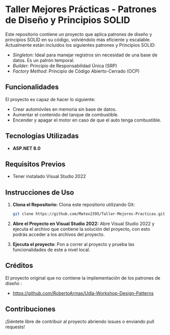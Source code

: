   # Taller Mejores Prácticas - Patrones de Diseño y Principios SOLID
Este repositorio contiene un proyecto que aplica patrones de diseño y principios SOLID en su código, volviéndolo más eficiente y escalable.
Actualmente están incluidos los siguientes patrones y Principios SOLID:
- *Singleton:* Ideal para manejar registros sin necesidad de una base de datos. Es un patrón temporal.
- *Builder*: Principio de Responsabilidad Única (SRP)
- *Factory Method*: Principio de Código Abierto-Cerrado (OCP)

## Funcionalidades
El proyecto es capaz de hacer lo siguiente:
- Crear automóviles en memoria sin base de datos.
- Aumentar el contenido del tanque de combustible.
- Encender y apagar el motor en caso de que el auto tenga combustible.

## Tecnologías Utilizadas
- **ASP.NET 8.0**

## Requisitos Previos

- Tener instalado Visual Studio 2022

## Instrucciones de Uso

1. **Clona el Repositorio:** Clona este repositorio utilizando Git:

    ```bash
    git clone https://github.com/Matex2395/Taller-Mejores-Practicas.git
    ```

2. **Abre el Proyecto en Visual Studio 2022:** Abre Visual Studio 2022 y ejecuta el archivo que contiene la solución del proyecto, con esto podrás acceder a los archivos del proyecto.

3. **Ejecuta el proyecto**: Pon a correr al proyecto y prueba las funcionalidades de este a nivel local.

## Créditos
El proyecto original que no contiene la implementación de los patrones de diseño :
- https://github.com/RobertoArmas/Udla-Workshop-Design-Patterns

## Contribuciones

¡Siéntete libre de contribuir al proyecto abriendo issues o enviando pull requests!
